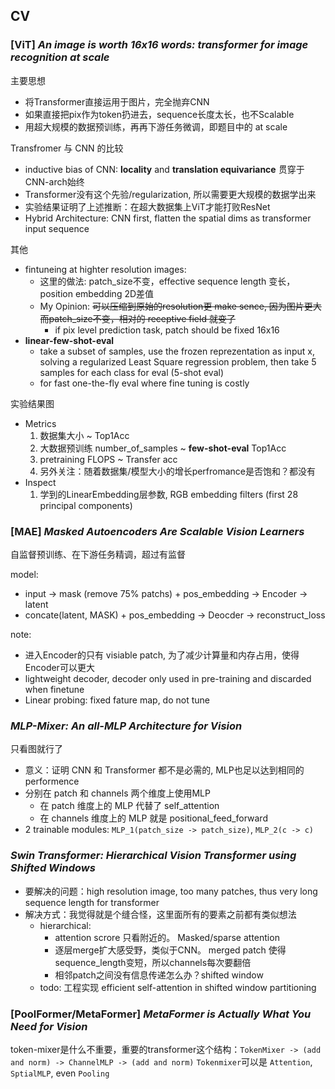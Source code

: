 ## CV

### [ViT] *An image is worth 16x16 words: transformer for image recognition at scale*

主要思想
- 将Transformer直接运用于图片，完全抛弃CNN
- 如果直接把pix作为token扔进去，sequence长度太长，也不Scalable
- 用超大规模的数据预训练，再再下游任务微调，即题目中的 at scale

Transfromer 与 CNN 的比较
- inductive bias of CNN: **locality** and **translation equivariance** 贯穿于CNN-arch始终
- Transformer没有这个先验/regularization, 所以需要更大规模的数据学出来
- 实验结果证明了上述推断：在超大数据集上ViT才能打败ResNet
- Hybrid Architecture: CNN first, flatten the spatial dims as transformer input sequence

其他
- fintuneing at highter resolution images:
    + 这里的做法: patch_size不变，effective sequence length 变长， position embedding 2D差值
    + My Opinion: ~~可以压缩到原始的resolution更 make sence, 因为图片更大而patch_size不变，相对的 receptive field 就变了~~
        - if pix level prediction task, patch should be fixed 16x16
- **linear-few-shot-eval**
    + take a subset of samples, use the frozen reprezentation as input x, solving a regularized Least Square regression problem, then take 5 samples for each class for eval (5-shot eval)
    + for fast one-the-fly eval where fine tuning is costly

实验结果图
- Metrics
    1. 数据集大小 ~ Top1Acc
    2. 大数据预训练 number_of_samples ~ **few-shot-eval** Top1Acc
    3. pretraining FLOPS ~ Transfer acc
    4. 另外关注：随着数据集/模型大小的增长perfromance是否饱和？都没有
- Inspect
    1. 学到的LinearEmbedding层参数, RGB embedding filters (first 28 principal components)


### [MAE] *Masked Autoencoders Are Scalable Vision Learners*

自监督预训练、在下游任务精调，超过有监督

model:
- input -> mask (remove 75% patchs) + pos_embedding -> Encoder -> latent
- concate(latent, MASK) + pos_embedding -> Deocder -> reconstruct_loss

note:
- 进入Encoder的只有 visiable patch, 为了减少计算量和内存占用，使得Encoder可以更大
- lightweight decoder, decoder only used in pre-training and discarded when finetune
- Linear probing: fixed fature map, do not tune


### *MLP-Mixer: An all-MLP Architecture for Vision*

只看图就行了

- 意义：证明 CNN 和 Transformer 都不是必需的, MLP也足以达到相同的performence
- 分别在 patch 和 channels 两个维度上使用MLP
    + 在 patch 维度上的 MLP 代替了 self_attention
    + 在 channels 维度上的 MLP 就是 positional_feed_forward
- 2 trainable modules: `MLP_1(patch_size -> patch_size)`, `MLP_2(c -> c)`


### *Swin Transformer: Hierarchical Vision Transformer using Shifted Windows*

- 要解决的问题：high resolution image, too many patches, thus very long sequence length for transformer
- 解决方式：我觉得就是个缝合怪，这里面所有的要素之前都有类似想法
    + hierarchical: 
        * attention scrore 只看附近的。 Masked/sparse attention
        * 逐层merge扩大感受野，类似于CNN。 merged patch 使得sequence_length变短，所以channels每次要翻倍
        * 相邻patch之间没有信息传递怎么办？shifted window
    + todo: 工程实现 efficient self-attention in shifted window partitioning


### [PoolFormer/MetaFormer] *MetaFormer is Actually What You Need for Vision*

token-mixer是什么不重要，重要的transformer这个结构：`TokenMixer -> (add and norm) -> ChannelMLP -> (add and norm)`
`Tokenmixer`可以是 `Attention`, `SptialMLP`, even `Pooling`